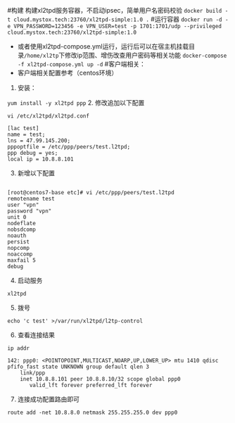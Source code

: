 #构建
构建xl2tpd服务容器，不启动ipsec，简单用户名密码校验
`
docker build -t cloud.mystox.tech:23760/xl2tpd-simple:1.0 .
`
#运行容器
`
docker run -d -e VPN_PASSWORD=123456 -e VPN_USER=test -p 1701:1701/udp --privileged cloud.mystox.tech:23760/xl2tpd-simple:1.0
`
- 或者使用xl2tpd-compose.yml运行，运行后可以在宿主机挂载目录``/home/xl2tp``下修改ip范围、增伤改查用户密码等相关功能
`
docker-compose -f xl2tpd-compose.yml up -d
`
#客户端相关：
- 客户端相关配置参考（centos环境）
1. 安装：

`
yum install -y xl2tpd ppp
`
2. 修改追加以下配置

```
vi /etc/xl2tpd/xl2tpd.conf

[lac test]
name = test;
lns = 47.99.145.200;
pppoptfile = /etc/ppp/peers/test.l2tpd;
ppp debug = yes;
local ip = 10.8.8.101

```

3. 新增以下配置

```

[root@centos7-base etc]# vi /etc/ppp/peers/test.l2tpd
remotename test
user "vpn"
password "vpn"
unit 0
nodeflate
nobsdcomp
noauth
persist
nopcomp
noaccomp
maxfail 5
debug

```

4. 启动服务
```
xl2tpd
```
5. 拨号
```
echo 'c test' >/var/run/xl2tpd/l2tp-control
```
6. 查看连接结果
```
ip addr

142: ppp0: <POINTOPOINT,MULTICAST,NOARP,UP,LOWER_UP> mtu 1410 qdisc pfifo_fast state UNKNOWN group default qlen 3
    link/ppp 
    inet 10.8.8.101 peer 10.8.8.10/32 scope global ppp0
       valid_lft forever preferred_lft forever

```

7. 连接成功配置路由即可
```
route add -net 10.8.8.0 netmask 255.255.255.0 dev ppp0
```




